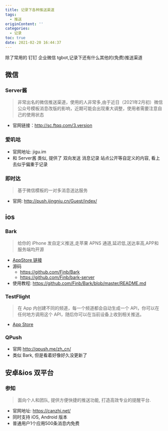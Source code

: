 ```yaml
---
title: 记录下各种推送渠道
tags:
  - 推送
originContent: ''
categories:
  - 记录
toc: true
date: 2021-02-20 16:44:37
---
```


除了常用的 钉钉 企业微信 tgbot,记录下还有什么其他的(免费)推送渠道

## 微信

### Server酱

> 非常出名的微信推送渠道，使用的人非常多,由于近日（2021年2月初）微信公众号模板消息改版的影响，近期可能会出现重大调整，使用者需要注意自己的使用状态

- 官网链接：http://sc.ftqq.com/3.version

### 爱叽咕

- 官网地址: jigu.im
- 和 Server酱 类似, 提供了 双向发送 消息记录 站点公开等自定义的内容, 看上去似乎偏重于记录

### 即时达

> 基于微信模板的一对多消息送达服务

- 官网: http://push.ijingniu.cn/Guest/index/

## ios

### Bark

> 给你的 iPhone 发自定义推送,走苹果 APNS 通道,延迟低,送达率高,APP和服务端均开源

- [AppStore 链接](https://itunes.apple.com/cn/app/bark-customed-notifications/id1403753865)
- 源码
  - https://github.com/Finb/Bark
  - https://github.com/Finb/bark-server
- 使用教程: https://github.com/Finb/Bark/blob/master/README.md

### TestFlight

> 在 App 内创建不同的频道，每一个频道都会自动生成一个 API，你可以在任何地方调用这个 API，随后你可以在当前设备上收到相关推送。

- [App Store](https://apps.apple.com/cn/app/id1492976878)

### QPush

- 官网 http://qpush.me/zh_cn/
- 类似 Bark, 但是看着好像好久没更新了

## 安卓&ios 双平台

### 参知

> 面向个人和团队, 提供方便快捷的推送功能, 打造高效专业的提醒平台.

- 官网地址: https://canzhi.net/
- 同时支持 iOS, Android 版本
- 普通用户1个应用500条消息内免费

